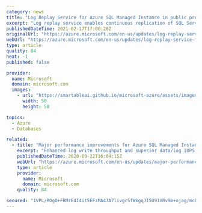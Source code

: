 ```yaml
---
category: news
title: "Log Replay Service for Azure SQL Managed Instance in public preview"
excerpt: "Log replay service enables continuous replication of SQL Server data to SQL Managed Instance in the cloud, the easier orchestration of workload functions, and pre-migration performance testing through a fully customizable experience."
publishedDateTime: 2021-02-17T17:00:26Z
originalUrl: "https://azure.microsoft.com/en-us/updates/log-replay-service-for-azure-sql-managed-instance-in-public-preview/"
webUrl: "https://azure.microsoft.com/en-us/updates/log-replay-service-for-azure-sql-managed-instance-in-public-preview/"
type: article
quality: 84
heat: -1
published: false

provider:
  name: Microsoft
  domain: microsoft.com
  images:
    - url: "https://smartableai.github.io/microsoft-azure/assets/images/organizations/microsoft.com-50x50.jpg"
      width: 50
      height: 50

topics:
  - Azure
  - Databases

related:
  - title: "Major performance improvements for Azure SQL Managed Instances"
    excerpt: "Enhanced log write throughput and superior data/log IOPS make Azure SQL Managed Instances even more appealing for migration."
    publishedDateTime: 2020-09-22T16:04:15Z
    webUrl: "https://azure.microsoft.com/en-us/updates/major-performance-improvements-for-azure-sql-managed-instances/"
    type: article
    provider:
      name: Microsoft
      domain: microsoft.com
    quality: 84

secured: "1VPL/ROgO+FBMrE4I4it5EFzMA47A7livgrSfWkgqJI5U91VRv9m+ojag/mcBMmwwXY85q1ToMZu//OF8AoObgoKdD70UgVDcDMQpCiEhDZJA41huYHPhSfRt8XTLeZFv7P6M3Q4ij6rS4JVx8mH6639cg8I/9Vw03//WL71ARZ22BToeoOCgLFXqfZpyHPtbgbFQ1zvGbfT3O894LKzB1ctU8HV4AO88jy4d31/NZJGWxQ7EyZ7aiLhd6wLXD93dL5cCWalfWEFWpuq93x0iWTfNVDKGuMUlVHD2kxHIbCUiTmoFSR8U4FiFBC+NWJPVRhNDCC3PaQClukaUW/zv7iaTHsc8HPAZ67NDHCQc2c=;F8wrSGieEqYzJeghEh8Ugg=="
---
```


